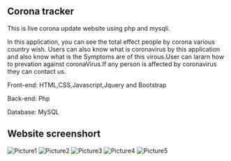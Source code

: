 ##  Corona tracker
This is live corona update website using php and mysqli.

In this application, you can see the total effect people by corona various country wish. Users can also know what is coronavirus by this application and also know what is the Symptoms are of this virous.User can lararn how to prevation against coronaVirus.If any person is affected by coronavirus they can contact us.



Front-end: HTML,CSS,Javascript,Jquery and Bootstrap

Back-end: Php

Database: MySQL


## Website screenshort
![Picture1](https://user-images.githubusercontent.com/68535783/183943987-385204de-fa26-4514-9212-527e4bf29d85.png)
![Picture2](https://user-images.githubusercontent.com/68535783/183944034-db49cafa-2cac-4a48-8fdf-fc2a7b0d8024.png)
![Picture3](https://user-images.githubusercontent.com/68535783/183944054-6bb63482-b3b6-448a-9665-359acb9c06aa.png)
![Picture4](https://user-images.githubusercontent.com/68535783/183944068-213ebedd-fb1d-4a5d-b738-7b7ef90a3792.png)
![Picture5](https://user-images.githubusercontent.com/68535783/183944079-584c74fa-e5d9-4eb3-8e72-3e77afcd7ff6.png)
